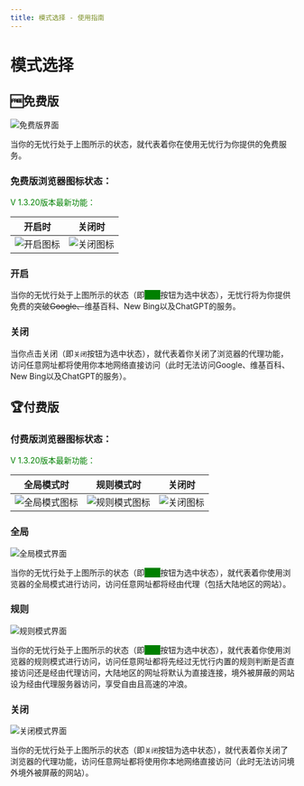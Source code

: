 ```yaml
---
title: 模式选择 - 使用指南
---
```


# 模式选择

## 🆓免费版

![免费版界面](https://1663121531-files.gitbook.io/~/files/v0/b/gitbook-x-prod.appspot.com/o/spaces%2FtaiByLw8cj0IZKJTlaiM%2Fuploads%2FNLG3eiq1aT1jbzIlJMK6%2Fimage.png?alt=media&token=7254a8ad-a443-40d7-9128-a464114303bd)

当你的无忧行处于上图所示的状态，就代表着你在使用无忧行为你提供的免费服务。

### 免费版浏览器图标状态：

<span style="color:green;">V 1.3.20版本最新功能：</span>

| 开启时 | 关闭时 |
| --- | --- |
| ![开启图标](https://1663121531-files.gitbook.io/~/files/v0/b/gitbook-x-prod.appspot.com/o/spaces%2FtaiByLw8cj0IZKJTlaiM%2Fuploads%2FVGTFegVqSAfIWesFH8MI%2Ficon-rule-48.png?alt=media&token=a3b2a469-b266-4aa0-9d42-d445ed74ee9b) | ![关闭图标](https://1663121531-files.gitbook.io/~/files/v0/b/gitbook-x-prod.appspot.com/o/spaces%2FtaiByLw8cj0IZKJTlaiM%2Fuploads%2F4iAsXhiVKUsFyFTfYZBk%2Ficon-off-48.png?alt=media&token=f5078653-0ab0-4434-8ff1-30d16161c2e6) |

### 开启

当你的无忧行处于上图所示的状态（即<span style="color:green;background-color:green;">开启</span>按钮为选中状态），无忧行将为你提供免费的突破~~Google、~~维基百科、New Bing以及ChatGPT的服务。

### 关闭

当你点击关闭（即`关闭`按钮为选中状态），就代表着你关闭了浏览器的代理功能，访问任意网址都将使用你本地网络直接访问（此时无法访问Google、维基百科、New Bing以及ChatGPT的服务）。

## 🏆付费版

### 付费版浏览器图标状态：

<span style="color:green;">V 1.3.20版本最新功能：</span>

| 全局模式时 | 规则模式时 | 关闭时 |
| --- | --- | --- |
| ![全局模式图标](https://1663121531-files.gitbook.io/~/files/v0/b/gitbook-x-prod.appspot.com/o/spaces%2FtaiByLw8cj0IZKJTlaiM%2Fuploads%2FV7GBb6vuAEgevLPNPepU%2Ficon48.png?alt=media&token=eb58606d-db72-45d7-b6a8-56f694f39834) | ![规则模式图标](https://1663121531-files.gitbook.io/~/files/v0/b/gitbook-x-prod.appspot.com/o/spaces%2FtaiByLw8cj0IZKJTlaiM%2Fuploads%2FVGTFegVqSAfIWesFH8MI%2Ficon-rule-48.png?alt=media&token=a3b2a469-b266-4aa0-9d42-d445ed74ee9b) | ![关闭图标](https://1663121531-files.gitbook.io/~/files/v0/b/gitbook-x-prod.appspot.com/o/spaces%2FtaiByLw8cj0IZKJTlaiM%2Fuploads%2F4iAsXhiVKUsFyFTfYZBk%2Ficon-off-48.png?alt=media&token=f5078653-0ab0-4434-8ff1-30d16161c2e6) |

### 全局

![全局模式界面](https://1663121531-files.gitbook.io/~/files/v0/b/gitbook-x-prod.appspot.com/o/spaces%2FtaiByLw8cj0IZKJTlaiM%2Fuploads%2FK6K01ecRRkVwOVBylMbZ%2Fimage.png?alt=media&token=f063c494-af7d-473f-87f4-cedce9763c65)

当你的无忧行处于上图所示的状态（即<span style="color:green;background-color:green;">全局</span>按钮为选中状态），就代表着你使用浏览器的全局模式进行访问，访问任意网址都将经由代理（包括大陆地区的网站）。

### 规则

![规则模式界面](https://1663121531-files.gitbook.io/~/files/v0/b/gitbook-x-prod.appspot.com/o/spaces%2FtaiByLw8cj0IZKJTlaiM%2Fuploads%2FhrnVGhPqgh111EAOaSwA%2Fimage.png?alt=media&token=aee33c74-1f24-44a1-b572-c658dc1d54de)

当你的无忧行处于上图所示的状态（即<span style="color:green;background-color:green;">规则</span>按钮为选中状态），就代表着你使用浏览器的规则模式进行访问，访问任意网址都将先经过无忧行内置的规则判断是否直接访问还是经由代理访问，大陆地区的网址将默认为直接连接，境外被屏蔽的网站设为经由代理服务器访问，享受自由且高速的冲浪。

### 关闭

![关闭模式界面](https://1663121531-files.gitbook.io/~/files/v0/b/gitbook-x-prod.appspot.com/o/spaces%2FtaiByLw8cj0IZKJTlaiM%2Fuploads%2FISwY5XX4FX2qker0nOYC%2Fimage.png?alt=media&token=7d6909d1-de42-4b51-8d22-63d815871990)

当你的无忧行处于上图所示的状态（即`关闭`按钮为选中状态），就代表着你关闭了浏览器的代理功能，访问任意网址都将使用你本地网络直接访问（此时无法访问境外境外被屏蔽的网站）。

